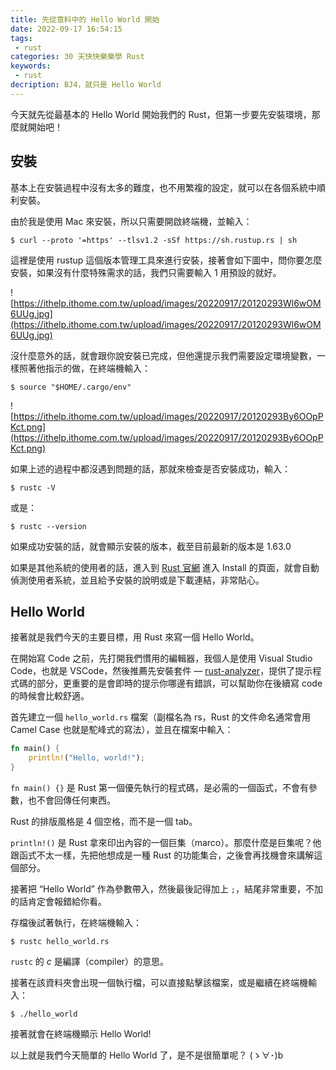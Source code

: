 ```yaml
---
title: 先從意料中的 Hello World 開始
date: 2022-09-17 16:54:15
tags:
 - rust
categories: 30 天快快樂樂學 Rust
keywords:
 - rust
decription: BJ4，就只是 Hello World
---
```


今天就先從最基本的 Hello World 開始我們的 Rust，但第一步要先安裝環境，那麼就開始吧！ 

## 安裝

基本上在安裝過程中沒有太多的難度，也不用繁複的設定，就可以在各個系統中順利安裝。

由於我是使用 Mac 來安裝，所以只需要開啟終端機，並輸入：

```
$ curl --proto '=https' --tlsv1.2 -sSf https://sh.rustup.rs | sh
```

這裡是使用 rustup 這個版本管理工具來進行安裝，接著會如下圖中，問你要怎麼安裝，如果沒有什麼特殊需求的話，我們只需要輸入 1 用預設的就好。

![https://ithelp.ithome.com.tw/upload/images/20220917/20120293Wl6wOM6UUg.jpg](https://ithelp.ithome.com.tw/upload/images/20220917/20120293Wl6wOM6UUg.jpg)

沒什麼意外的話，就會跟你說安裝已完成，但他還提示我們需要設定環境變數，一樣照著他指示的做，在終端機輸入：

```
$ source "$HOME/.cargo/env"
```

![https://ithelp.ithome.com.tw/upload/images/20220917/20120293By6OOpPKct.png](https://ithelp.ithome.com.tw/upload/images/20220917/20120293By6OOpPKct.png)

如果上述的過程中都沒遇到問題的話，那就來檢查是否安裝成功，輸入：

```
$ rustc -V
```

或是：

```
$ rustc --version
```

如果成功安裝的話，就會顯示安裝的版本，截至目前最新的版本是 1.63.0

如果是其他系統的使用者的話，進入到 [Rust 官網](https://www.rust-lang.org/) 進入 Install 的頁面，就會自動偵測使用者系統，並且給予安裝的說明或是下載連結，非常貼心。

## Hello World

接著就是我們今天的主要目標，用 Rust 來寫一個 Hello World。

在開始寫 Code 之前，先打開我們慣用的編輯器，我個人是使用 Visual Studio Code，也就是 VSCode，然後推薦先安裝套件 — [rust-analyzer](https://marketplace.visualstudio.com/items?itemName=rust-lang.rust-analyzer)，提供了提示程式碼的部分，更重要的是會即時的提示你哪邊有錯誤，可以幫助你在後續寫 code 的時候會比較舒適。

首先建立一個 `hello_world.rs` 檔案（副檔名為 rs，Rust 的文件命名通常會用 Camel Case 也就是駝峰式的寫法），並且在檔案中輸入：

```rust
fn main() {
    println!("Hello, world!");
}
```

`fn main() {}` 是 Rust 第一個優先執行的程式碼，是必需的一個函式，不會有參數，也不會回傳任何東西。

Rust 的排版風格是 4 個空格，而不是一個 tab。

`println!()` 是 Rust 拿來印出內容的一個巨集（marco）。那麼什麼是巨集呢？他跟函式不太一樣，先把他想成是一種 Rust 的功能集合，之後會再找機會來講解這個部分。

接著把 “Hello World” 作為參數帶入，然後最後記得加上 `;`，結尾非常重要，不加的話肯定會報錯給你看。

存檔後試著執行，在終端機輸入：

```
$ rustc hello_world.rs
```

`rustc` 的 *c* 是編譯（compiler）的意思。

接著在該資料夾會出現一個執行檔，可以直接點擊該檔案，或是繼續在終端機輸入：

```
$ ./hello_world
```

接著就會在終端機顯示 Hello World!

以上就是我們今天簡單的 Hello World 了，是不是很簡單呢？
(ゝ∀･)b
